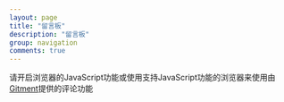```yaml
---
layout: page
title: "留言板"
description: "留言板"
group: navigation
comments: true
---
```


<div id="gitment_container"></div>
<link rel="stylesheet" href="/gitment/style/default.css">
<script src="/gitment/dist/gitment.browser.js"></script>
<script>
var gitment = new Gitment({
  owner: 'gadfly3173',
  repo: 'comments_for_blog',
  oauth: {
    client_id: '1d74d093270dc8149157',
    client_secret: '11828cfbb6455dde70ddc074eb3e64743e748064',
  },
})
gitment.render('gitment_container')
</script>
<noscript>请开启浏览器的JavaScript功能或使用支持JavaScript功能的浏览器来使用由<a href="https://imsun.github.io/gitment/">Gitment</a>提供的评论功能</noscript>

